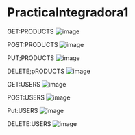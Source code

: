 # PracticaIntegradora1
GET:PRODUCTS
![image](https://github.com/RocioRuizDiaz/PracticaIntegradora1/assets/109450993/b50805e7-3663-451c-90c6-b0851804bee6)

POST:PRODUCTS
![image](https://github.com/RocioRuizDiaz/PracticaIntegradora1/assets/109450993/37c01fb1-79ff-470d-8811-63704201d667)

PUT;PRODUCTS
![image](https://github.com/RocioRuizDiaz/PracticaIntegradora1/assets/109450993/c9b4a453-2e9e-470d-9cdc-bb88f0e0b33d)

DELETE;pRODUCTS
![image](https://github.com/RocioRuizDiaz/PracticaIntegradora1/assets/109450993/0b5666e1-e333-45d1-b6ba-9d5b7a0a60ff)

GET:USERS
![image](https://github.com/RocioRuizDiaz/PracticaIntegradora1/assets/109450993/73fe7da6-4f3d-42e5-a7e8-4d51d439e3e2)

POST:USERS
![image](https://github.com/RocioRuizDiaz/PracticaIntegradora1/assets/109450993/c62384d4-9c4d-401a-bc5e-39410660d1c0)

Put:USERS
![image](https://github.com/RocioRuizDiaz/PracticaIntegradora1/assets/109450993/e0b943ff-a1e2-4996-b415-c7554f41b848)

DELETE:USERS
![image](https://github.com/RocioRuizDiaz/PracticaIntegradora1/assets/109450993/7c97a747-55e0-47a8-8a6a-b963c1dcbb1f)





